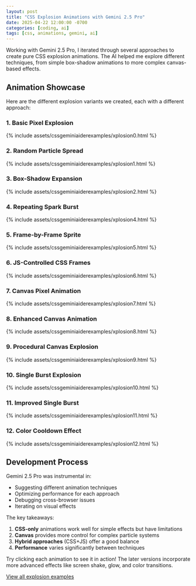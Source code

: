 ```yaml
---
layout: post
title: "CSS Explosion Animations with Gemini 2.5 Pro"
date: 2025-04-22 12:00:00 -0700
categories: [coding, ai]
tags: [css, animations, gemini, ai] 
---
```


Working with Gemini 2.5 Pro, I iterated through several approaches to create pure CSS explosion animations. The AI helped me explore different techniques, from simple box-shadow animations to more complex canvas-based effects.

## Animation Showcase

Here are the different explosion variants we created, each with a different approach:

### 1. Basic Pixel Explosion
{% include assets/cssgeminiaiderexamples/xplosion0.html %}

### 2. Random Particle Spread  
{% include assets/cssgeminiaiderexamples/xplosion1.html %}

### 3. Box-Shadow Expansion
{% include assets/cssgeminiaiderexamples/xplosion2.html %}

### 4. Repeating Spark Burst
{% include assets/cssgeminiaiderexamples/xplosion4.html %}

### 5. Frame-by-Frame Sprite
{% include assets/cssgeminiaiderexamples/xplosion5.html %}

### 6. JS-Controlled CSS Frames
{% include assets/cssgeminiaiderexamples/xplosion6.html %}

### 7. Canvas Pixel Animation
{% include assets/cssgeminiaiderexamples/xplosion7.html %}

### 8. Enhanced Canvas Animation
{% include assets/cssgeminiaiderexamples/xplosion8.html %}

### 9. Procedural Canvas Explosion
{% include assets/cssgeminiaiderexamples/xplosion9.html %}

### 10. Single Burst Explosion
{% include assets/cssgeminiaiderexamples/xplosion10.html %}

### 11. Improved Single Burst
{% include assets/cssgeminiaiderexamples/xplosion11.html %}

### 12. Color Cooldown Effect
{% include assets/cssgeminiaiderexamples/xplosion12.html %}

## Development Process

Gemini 2.5 Pro was instrumental in:
- Suggesting different animation techniques
- Optimizing performance for each approach
- Debugging cross-browser issues
- Iterating on visual effects

The key takeaways:
1. **CSS-only** animations work well for simple effects but have limitations
2. **Canvas** provides more control for complex particle systems
3. **Hybrid approaches** (CSS+JS) offer a good balance
4. **Performance** varies significantly between techniques

Try clicking each animation to see it in action! The later versions incorporate more advanced effects like screen shake, glow, and color transitions.

[View all explosion examples](/assets/cssgeminiaiderexamples)

